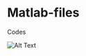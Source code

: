 # Matlab-files
Codes

![Alt Text](https://drive.google.com/open?id=1VurgfiGue75jBtwC_D-yecYjy7JPCTnB)


